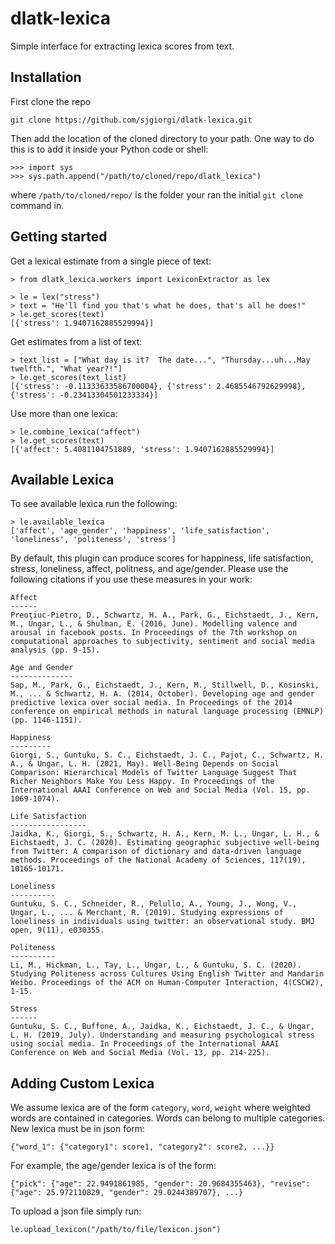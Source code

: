 # dlatk-lexica
Simple interface for extracting lexica scores from text.


## Installation

First clone the repo

```
git clone https://github.com/sjgiorgi/dlatk-lexica.git
```

Then add the location of the cloned directory to your path. One way to do this is to add it inside your Python code or shell:

```
>>> import sys
>>> sys.path.append("/path/to/cloned/repo/dlatk_lexica")
```

where `/path/to/cloned/repo/` is the folder your ran the initial `git clone` command in.

## Getting started

Get a lexical estimate from a single piece of text:

```
> from dlatk_lexica.workers import LexiconExtractor as lex

> le = lex("stress")
> text = "He'll find you that's what he does, that's all he does!"
> le.get_scores(text)
[{'stress': 1.9407162885529994}]
```

Get estimates from a list of text:
```
> text_list = ["What day is it?  The date...", "Thursday...uh...May twelfth.", "What year?!"]
> le.get_scores(text_list)
[{'stress': -0.11333633586700004}, {'stress': 2.4685546792629998}, {'stress': -0.23413304501233334}]
```

Use more than one lexica:
```
> le.combine_lexica("affect")
> le.get_scores(text)
[{'affect': 5.4081104751889, 'stress': 1.9407162885529994}]
```



## Available Lexica

To see available lexica run the following:

```
> le.available_lexica
['affect', 'age_gender', 'happiness', 'life_satisfaction', 'loneliness', 'politeness', 'stress']
```

By default, this plugin can produce scores for happiness, life satisfaction, stress, loneliness, affect, politness, and age/gender. Please use the following citations if you use these measures in your work:

```
Affect
------
Preoţiuc-Pietro, D., Schwartz, H. A., Park, G., Eichstaedt, J., Kern, M., Ungar, L., & Shulman, E. (2016, June). Modelling valence and arousal in facebook posts. In Proceedings of the 7th workshop on computational approaches to subjectivity, sentiment and social media analysis (pp. 9-15).

Age and Gender
--------------
Sap, M., Park, G., Eichstaedt, J., Kern, M., Stillwell, D., Kosinski, M., ... & Schwartz, H. A. (2014, October). Developing age and gender predictive lexica over social media. In Proceedings of the 2014 conference on empirical methods in natural language processing (EMNLP) (pp. 1146-1151).

Happiness
---------
Giorgi, S., Guntuku, S. C., Eichstaedt, J. C., Pajot, C., Schwartz, H. A., & Ungar, L. H. (2021, May). Well-Being Depends on Social Comparison: Hierarchical Models of Twitter Language Suggest That Richer Neighbors Make You Less Happy. In Proceedings of the International AAAI Conference on Web and Social Media (Vol. 15, pp. 1069-1074).

Life Satisfaction
-----------------
Jaidka, K., Giorgi, S., Schwartz, H. A., Kern, M. L., Ungar, L. H., & Eichstaedt, J. C. (2020). Estimating geographic subjective well-being from Twitter: A comparison of dictionary and data-driven language methods. Proceedings of the National Academy of Sciences, 117(19), 10165-10171.

Loneliness
----------
Guntuku, S. C., Schneider, R., Pelullo, A., Young, J., Wong, V., Ungar, L., ... & Merchant, R. (2019). Studying expressions of loneliness in individuals using twitter: an observational study. BMJ open, 9(11), e030355.

Politeness
----------
Li, M., Hickman, L., Tay, L., Ungar, L., & Guntuku, S. C. (2020). Studying Politeness across Cultures Using English Twitter and Mandarin Weibo. Proceedings of the ACM on Human-Computer Interaction, 4(CSCW2), 1-15.

Stress
------
Guntuku, S. C., Buffone, A., Jaidka, K., Eichstaedt, J. C., & Ungar, L. H. (2019, July). Understanding and measuring psychological stress using social media. In Proceedings of the International AAAI Conference on Web and Social Media (Vol. 13, pp. 214-225).

```

## Adding Custom Lexica

We assume lexica are of the form `category`, `word`, `weight` where weighted words are contained in categories. Words can belong to multiple categories. New lexica must be in json form:
```
{"word_1": {"category1": score1, "category2": score2, ...}}
```

For example, the age/gender lexica is of the form:
```
{"pick": {"age": 22.9491861985, "gender": 20.9684355463}, "revise": {"age": 25.972110829, "gender": 29.0244389707}, ...}
```

To upload a json file simply run:
```
le.upload_lexicon("/path/to/file/lexicon.json")
```